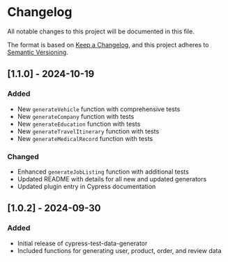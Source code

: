 # Changelog

All notable changes to this project will be documented in this file.

The format is based on [Keep a Changelog](https://keepachangelog.com/en/1.0.0/),
and this project adheres to [Semantic Versioning](https://semver.org/spec/v2.0.0.html).

## [1.1.0] - 2024-10-19

### Added
- New `generateVehicle` function with comprehensive tests
- New `generateCompany` function with tests
- New `generateEducation` function with tests
- New `generateTravelItinerary` function with tests
- New `generateMedicalRecord` function with tests

### Changed
- Enhanced `generateJobListing` function with additional tests
- Updated README with details for all new and updated generators
- Updated plugin entry in Cypress documentation

## [1.0.2] - 2024-09-30

### Added
- Initial release of cypress-test-data-generator
- Included functions for generating user, product, order, and review data

